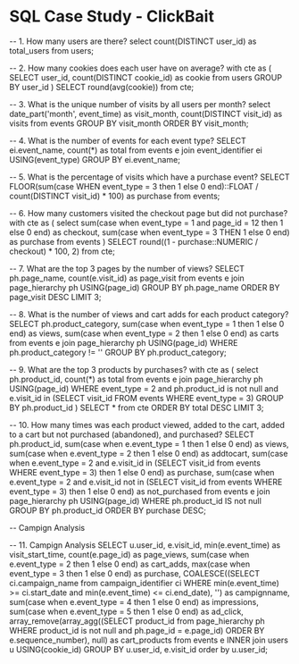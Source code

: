 # SQL Case Study - ClickBait

-- 1. How many users are there?
select count(DISTINCT user_id) as total_users from users;

-- 2. How many cookies does each user have on average?
with cte as (
    SELECT user_id, count(DISTINCT cookie_id) as cookie from users GROUP BY user_id
)
SELECT round(avg(cookie)) from cte;

-- 3. What is the unique number of visits by all users per month?
select date_part('month', event_time) as visit_month, count(DISTINCT visit_id) as visits
from events GROUP BY visit_month ORDER BY visit_month;

-- 4. What is the number of events for each event type?
SELECT ei.event_name, count(*) as total
from events e join event_identifier ei USING(event_type) GROUP BY ei.event_name;

-- 5. What is the percentage of visits which have a purchase event?
SELECT FLOOR(sum(case WHEN event_type = 3 then 1 else 0 end)::FLOAT / count(DISTINCT visit_id) * 100) as purchase from events;

-- 6. How many customers visited the checkout page but did not purchase?
with cte as (
    select sum(case when event_type = 1 and page_id = 12 then 1 else 0 end) as checkout,
    sum(case when event_type = 3 THEN 1 else 0 end) as purchase from events
)
SELECT round((1 - purchase::NUMERIC / checkout) * 100, 2) from cte;

-- 7. What are the top 3 pages by the number of views?
SELECT ph.page_name, count(e.visit_id) as page_visit from 
events e join page_hierarchy ph USING(page_id) GROUP BY ph.page_name ORDER BY page_visit DESC LIMIT 3;

-- 8. What is the number of views and cart adds for each product category?
SELECT ph.product_category,
sum(case when event_type = 1 then 1 else 0 end) as views,
sum(case when event_type = 2 then 1 else 0 end) as carts
from events e join page_hierarchy ph USING(page_id) WHERE ph.product_category != '' GROUP BY ph.product_category;

-- 9. What are the top 3 products by purchases?
with cte as (
    select ph.product_id, count(*) as total from events e join page_hierarchy ph USING(page_id) WHERE event_type = 2 and ph.product_id is not null and e.visit_id in (SELECT visit_id FROM events WHERE event_type = 3) 
    GROUP BY ph.product_id
)
SELECT * from cte ORDER BY total DESC LIMIT 3;

-- 10. How many times was each product viewed, added to the cart, added to a cart but not purchased (abandoned), and purchased?
SELECT ph.product_id,
sum(case when e.event_type = 1 then 1 else 0 end) as views,
sum(case when e.event_type = 2 then 1 else 0 end) as addtocart,
sum(case when e.event_type = 2 and e.visit_id in (SELECT visit_id from events WHERE event_type = 3) then 1 else 0 end) as purchase,
sum(case when e.event_type = 2 and e.visit_id not in (SELECT visit_id from events WHERE event_type = 3) then 1 else 0 end) as not_purchased
from events e join page_hierarchy ph USING(page_id) WHERE ph.product_id IS not null
GROUP BY ph.product_id ORDER BY purchase DESC;

-- Campign Analysis

-- 11. Campign Analysis
SELECT u.user_id, e.visit_id, min(e.event_time) as visit_start_time,
count(e.page_id) as page_views,
sum(case when e.event_type = 2 then 1 else 0 end) as cart_adds,
max(case when event_type = 3 then 1 else 0 end) as purchase,
COALESCE((SELECT ci.campaign_name from campaign_identifier ci WHERE min(e.event_time) >= ci.start_date and min(e.event_time) <= ci.end_date), '') as campignname,
sum(case when e.event_type = 4 then 1 else 0 end) as impressions,
sum(case when e.event_type = 5 then 1 else 0 end) as ad_click,
array_remove(array_agg((SELECT product_id from page_hierarchy ph WHERE product_id is not null and ph.page_id = e.page_id) ORDER BY e.sequence_number), null) as cart_products
from events e INNER join users u USING(cookie_id)
GROUP BY u.user_id, e.visit_id
order by u.user_id;
